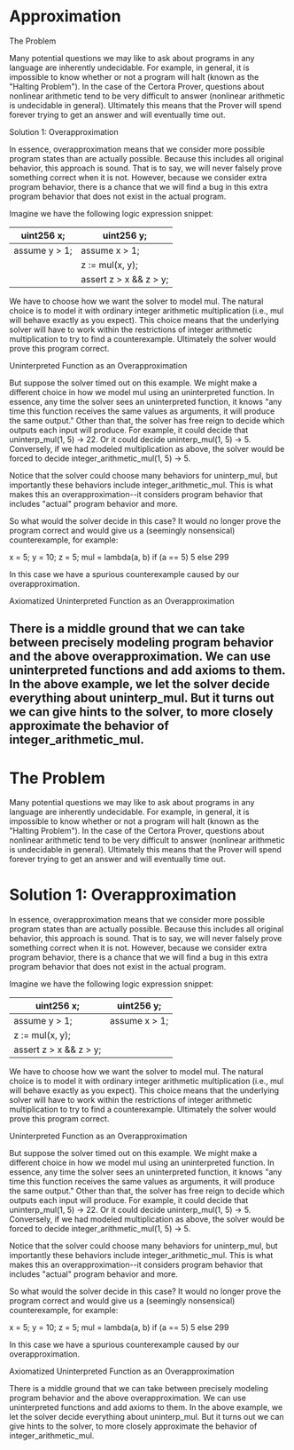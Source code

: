 # Approximation

The Problem

Many potential questions we may like to ask about programs in any language are inherently undecidable. For example, in general, it is impossible to know whether or not a program will halt (known as the "Halting Problem"). In the case of the Certora Prover, questions about nonlinear arithmetic tend to be very difficult to answer (nonlinear arithmetic is undecidable in general). Ultimately this means that the Prover will spend forever trying to get an answer and will eventually time out.

Solution 1: Overapproximation

In essence, overapproximation means that we consider more possible program states than are actually possible. Because this includes all original behavior, this approach is sound. That is to say, we will never falsely prove something correct when it is not. However, because we consider extra program behavior, there is a chance that we will find a bug in this extra program behavior that does not exist in the actual program.

Imagine we have the following logic expression snippet:

|uint256 x;|uint256 y;|
|---|---|
|assume y > 1;|assume x > 1;|
| |z := mul(x, y);|
| |assert z > x && z > y;|

We have to choose how we want the solver to model mul. The natural choice is to model it with ordinary integer arithmetic multiplication (i.e., mul will behave exactly as you expect). This choice means that the underlying solver will have to work within the restrictions of integer arithmetic multiplication to try to find a counterexample. Ultimately the solver would prove this program correct.

Uninterpreted Function as an Overapproximation

But suppose the solver timed out on this example. We might make a different choice in how we model mul using an uninterpreted function. In essence, any time the solver sees an uninterpreted function, it knows "any time this function receives the same values as arguments, it will produce the same output." Other than that, the solver has free reign to decide which outputs each input will produce. For example, it could decide that uninterp_mul(1, 5) -> 22. Or it could decide uninterp_mul(1, 5) -> 5. Conversely, if we had modeled multiplication as above, the solver would be forced to decide integer_arithmetic_mul(1, 5) -> 5.

Notice that the solver could choose many behaviors for uninterp_mul, but importantly these behaviors include integer_arithmetic_mul. This is what makes this an overapproximation--it considers program behavior that includes "actual" program behavior and more.

So what would the solver decide in this case? It would no longer prove the program correct and would give us a (seemingly nonsensical) counterexample, for example:

x = 5; y = 10; z = 5; mul = lambda(a, b) if (a == 5) 5 else 299

In this case we have a spurious counterexample caused by our overapproximation.

Axiomatized Uninterpreted Function as an Overapproximation

There is a middle ground that we can take between precisely modeling program behavior and the above overapproximation. We can use uninterpreted functions and add axioms to them. In the above example, we let the solver decide everything about uninterp_mul. But it turns out we can give hints to the solver, to more closely approximate the behavior of integer_arithmetic_mul.
---
# The Problem

Many potential questions we may like to ask about programs in any language are inherently undecidable. For example, in general, it is impossible to know whether or not a program will halt (known as the "Halting Problem"). In the case of the Certora Prover, questions about nonlinear arithmetic tend to be very difficult to answer (nonlinear arithmetic is undecidable in general). Ultimately this means that the Prover will spend forever trying to get an answer and will eventually time out.

# Solution 1: Overapproximation

In essence, overapproximation means that we consider more possible program states than are actually possible. Because this includes all original behavior, this approach is sound. That is to say, we will never falsely prove something correct when it is not. However, because we consider extra program behavior, there is a chance that we will find a bug in this extra program behavior that does not exist in the actual program.

Imagine we have the following logic expression snippet:

|uint256 x;|uint256 y;|
|---|---|
|assume y > 1;|assume x > 1;|
|z := mul(x, y);| |
|assert z > x && z > y;| |

We have to choose how we want the solver to model mul. The natural choice is to model it with ordinary integer arithmetic multiplication (i.e., mul will behave exactly as you expect). This choice means that the underlying solver will have to work within the restrictions of integer arithmetic multiplication to try to find a counterexample. Ultimately the solver would prove this program correct.

Uninterpreted Function as an Overapproximation

But suppose the solver timed out on this example. We might make a different choice in how we model mul using an uninterpreted function. In essence, any time the solver sees an uninterpreted function, it knows "any time this function receives the same values as arguments, it will produce the same output." Other than that, the solver has free reign to decide which outputs each input will produce. For example, it could decide that uninterp_mul(1, 5) -&gt; 22. Or it could decide uninterp_mul(1, 5) -&gt; 5. Conversely, if we had modeled multiplication as above, the solver would be forced to decide integer_arithmetic_mul(1, 5) -&gt; 5.

Notice that the solver could choose many behaviors for uninterp_mul, but importantly these behaviors include integer_arithmetic_mul. This is what makes this an overapproximation--it considers program behavior that includes "actual" program behavior and more.

So what would the solver decide in this case? It would no longer prove the program correct and would give us a (seemingly nonsensical) counterexample, for example:

x = 5; y = 10; z = 5; mul = lambda(a, b) if (a == 5) 5 else 299

In this case we have a spurious counterexample caused by our overapproximation.

Axiomatized Uninterpreted Function as an Overapproximation

There is a middle ground that we can take between precisely modeling program behavior and the above overapproximation. We can use uninterpreted functions and add axioms to them. In the above example, we let the solver decide everything about uninterp_mul. But it turns out we can give hints to the solver, to more closely approximate the behavior of integer_arithmetic_mul.